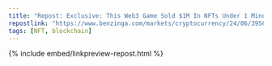 ```yaml
---
title: "Repost: Exclusive: This Web3 Game Sold $1M In NFTs Under 1 Minute - Benzinga"
repostlink: "https://www.benzinga.com/markets/cryptocurrency/24/06/39565493/exclusive-this-web3-game-sold-1m-in-nfts-under-1-minute"
tags: [NFT, blockchain]
---
```


{% include embed/linkpreview-repost.html %}
